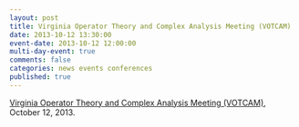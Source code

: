 ```yaml
---
layout: post
title: Virginia Operator Theory and Complex Analysis Meeting (VOTCAM)
date: 2013-10-12 13:30:00
event-date: 2013-10-12 12:00:00
multi-day-event: true
comments: false
categories: news events conferences
published: true
---
```



[Virginia Operator Theory and Complex Analysis Meeting (VOTCAM)](http://pi.math.virginia.edu/VOTCAM2013/), October 12, 2013.

